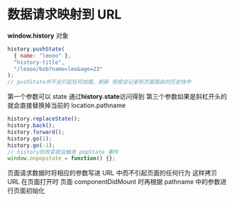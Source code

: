 # 数据请求映射到 URL

**window.history** 对象

```js
history.pushState(
  { name: "leooo" },
  "history-title",
  "/leooo/bob?name=leo&age=23"
);
// pushState并不会引起任何加载、刷新 但是会记录到页面路由的历史栈中
```

第一个参数可以 state 通过**history.state**访问得到 第三个参数如果是斜杠开头的就会直接替换掉当前的 location.pathname

```js
history.replaceState();
history.back();
history.forward();
history.go(1);
history.go(-1);
// history的改变就会触发 popState 事件
window.onpopstate = function() {};
```

页面请求数据时将相应的参数写进 URL 中而不引起页面的任何行为
这样拷贝 URL 在页面打开时 页面 componentDidMount 时再根据 pathname 中的参数进行页面初始化
